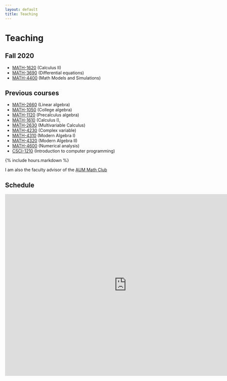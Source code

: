 ```yaml
---
layout: default
title: Teaching
---
```


Teaching
========

## Fall 2020

- [MATH-1620](calc2/)     (Calculus II)
- [MATH-3690](ode/)       (Differential equations)
- [MATH-4400](modsim/)    (Math Models and Simulations)

## Previous courses

- [MATH-2660](linalg/)    (Linear algebra)
- [MATH-1050](math-1050/) (College algebra)
- [MATH-1120](math-1120/) (Precalculus algebra)
- [MATH-1610](calc1/)     (Calculus I),
- [MATH-2630](calc3/)     (Multivariable Calculus)
- [MATH-4230](complex/)   (Complex variable)
- [MATH-4310](alg1/)      (Modern Algebra I)
- [MATH-4320](alg2/)      (Modern Algebra II)
- [MATH-4600](num/)       (Numerical analysis)
- [CSCI-1210](matlab/)    (Introduction to computer programming)

{% include hours.markdown %}

I am also the faculty advisor of the [AUM Math Club](mathclub/)

Schedule
--------

<iframe src="https://calendar.google.com/calendar/embed?showTitle=0&amp;showNav=0&amp;showPrint=0&amp;showCalendars=0&amp;mode=WEEK&amp;height=600&amp;wkst=1&amp;bgcolor=%23FFFFFF&amp;src=k7cas66vp4vba2cruqhh4cila8%40group.calendar.google.com&amp;color=%235F6B02&amp;ctz=America%2FChicago" style="border-width:0" width="800" height="600" frameborder="0" scrolling="no"></iframe>
